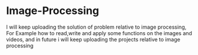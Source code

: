 # Image-Processing
I will keep uploading the solution of problem relative to image processing, For Example how to read,write and apply some functions on the images and videos, and in future i will keep  uploading the projects relative to image processing 
